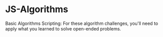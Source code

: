 # JS-Algorithms
Basic Algorithms Scripting:
For these algorithm challenges,
you'll need to apply what you learned to solve open-ended problems.

